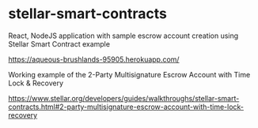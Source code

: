 # stellar-smart-contracts
React, NodeJS application with sample escrow account creation using Stellar Smart Contract example

https://aqueous-brushlands-95905.herokuapp.com/

Working example of the 2-Party Multisignature Escrow Account with Time Lock & Recovery

https://www.stellar.org/developers/guides/walkthroughs/stellar-smart-contracts.html#2-party-multisignature-escrow-account-with-time-lock-recovery

